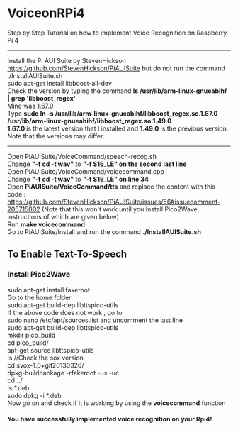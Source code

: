 # VoiceonRPi4
Step by Step Tutorial on how to implement Voice Recognition on Raspberry Pi 4

-----------------------------------------------------------------------------------

Install the Pi AUI Suite by StevenHickson
https://github.com/StevenHickson/PiAUISuite
but do not run the command ./InstallAUISuite.sh <br>
sudo apt-get install libboost-all-dev <br>
Check the version by typing the command <b> ls /usr/lib/arm-linux-gnueabihf | grep 'libboost_regex' </b> <br>
Mine was 1.67.0 <br>
Type <b> sudo ln -s /usr/lib/arm-linux-gnueabihf/libboost_regex.so.1.67.0 /usr/lib/arm-linux-gnueabihf/libboost_regex.so.1.49.0 </b> <br>
<b> 1.67.0 </b> is the latest version that I installed and <b>1.49.0</b> is the previous version. Note that the versions may differ. <br>

------------------------------------------------------------------------------------------
Open PiAUISuite/VoiceCommand/speech-recog.sh <br>
Change <b>"-f cd -t wav"</b> to <b>"-f S16_LE" on the second last line </b> <br>
Open PiAUISuite/VoiceCommand/voicecommand.cpp <br>
Change <b>"-f cd -t wav"</b> to <b>"-f S16_LE" on line 34 </b> <br>
Open <b>PiAUISuite/VoiceCommand/tts</b> and replace the content with this code : https://github.com/StevenHickson/PiAUISuite/issues/56#issuecomment-205715002 (Note that this won't work until you Install Pico2Wave, instructions of which are given below) <br>
Run <b>make voicecommand</b> <br>
Go to PiAUISuite/Install and run the command <b>./InstallAUISuite.sh</b> 

<h2> To Enable Text-To-Speech </h2>
<h3>Install Pico2Wave </h3>
sudo apt-get install fakeroot <br>
Go to the home folder <br>
sudo apt-get build-dep libttspico-utils <br>
If the above code does not work , go to <br>
sudo nano /etc/apt/sources.list and uncomment the last line <br>
sudo apt-get build-dep libttspico-utils <br>
mkdir pico_build <br>
cd pico_build/ <br>
apt-get source libttspico-utils <br>
ls //Check the sox version <br>
cd svox-1.0+git20130326/ <br>
dpkg-buildpackage -rfakeroot -us -uc <br>
cd ../ <br>
ls *.deb <br>
sudo dpkg -i *.deb <br>
Now go on and check if it is working by using the <b>voicecommand</b> function <br>
<h4>You have successfully implemented voice recognition on your Rpi4!</h4> <br>
